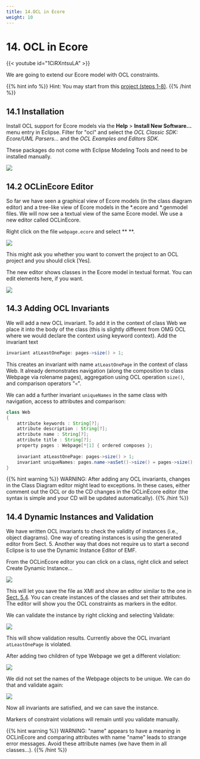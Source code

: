```yaml
---
title: 14.OCL in Ecore
weight: 10
---
```



# 14. OCL in Ecore

{{< youtube id="1CiRXntsuLA" >}}


We are going to extend our Ecore model with OCL constraints.

{{% hint info %}}
Hint: You may start from this [project (steps 1-8)](https://github.com/se-buw/emf-tutorial-part1).
{{% /hint %}}

## 14.1 Installation

Install OCL support for Ecore models via the **Help** \> **Install New Software...​** menu entry in Eclipse. Filter for "ocl" and select the *OCL Classic SDK: Ecore/UML Parsers...* and the *OCL Examples and Editors SDK*.

These packages do not come with Eclipse Modeling Tools and need to be installed manually.

![](/gse/img/image47.png)

## 14.2 OCLinEcore Editor

So far we have seen a graphical view of Ecore models (in the class diagram editor) and a tree-like view of Ecore models in the \*.ecore and \*.genmodel files. We will now see a textual view of the same Ecore model. We use a new editor called OCLinEcore.

Right click on the file ``webpage.ecore`` and select ** **.

![](/gse/img/image48.png)

This might ask you whether you want to convert the project to an OCL project and you should click \[Yes\].

The new editor shows classes in the Ecore model in textual format. You can edit elements here, if you want.

![](/gse/img/image49.png)

## 14.3 Adding OCL Invariants

We will add a new OCL invariant. To add it in the context of class Web we place it into the body of the class (this is slightly different from OMG OCL where we would declare the context using keyword context). Add the invariant text

```java
invariant atLeastOnePage: pages->size() > 1;
```	


This creates an invariant with name ``atLeastOnePage`` in the context of class Web. It already demonstrates navigation (along the composition to class Webpage via rolename pages), aggregation using OCL operation ``size()``, and comparison operators "``<``".

We can add a further invariant ``uniqueNames`` in the same class with navigation, access to attributes and comparison:

```java	
class Web
{
    attribute keywords : String[?];
    attribute description : String[?];
    attribute name : String[?];
    attribute title : String[?];
    property pages : Webpage[*|1] { ordered composes };
    
    invariant atLeastOnePage: pages->size() > 1;
    invariant uniqueNames: pages.name->asSet()->size() = pages->size();
}
```

{{% hint warning %}}
WARNING: After adding any OCL invariants, changes in the Class Diagram editor might lead to exceptions. In these cases, either comment out the OCL or do the CD changes in the OCLinEcore editor (the syntax is simple and your CD will be updated automatically).
{{% /hint %}}

## 14.4 Dynamic Instances and Validation

We have written OCL invariants to check the validity of instances (i.e., object diagrams). One way of creating instances is using the generated editor from Sect. 5. Another way that does not require us to start a second Eclipse is to use the Dynamic Instance Editor of EMF.

From the OCLinEcore editor you can click on a class, right click and select Create Dynamic Instance...

![](/gse/img/image50.png)

This will let you save the file as XMI and show an editor similar to the one in [Sect. 5.4](5.Create%20EMF%20Editor%20plug-ins.md#54-edit-your-model). You can create instances of the classes and set their attributes. The editor will show you the OCL constraints as markers in the editor.

We can validate the instance by right clicking and selecting Validate:

![](/gse/img/image51.png)

This will show validation results. Currently above the OCL invariant ``atLeastOnePage`` is violated.

After adding two children of type Webpage we get a different violation:

![](/gse/img/image52.png)

We did not set the names of the Webpage objects to be unique. We can do that and validate again:

![](/gse/img/image53.png)

Now all invariants are satisfied, and we can save the instance.

Markers of constraint violations will remain until you validate manually.

{{% hint warning %}}
WARNING: "name" appears to have a meaning in OCLinEcore and comparing attributes with name "name" leads to strange error messages. Avoid these attribute names (we have them in all classes...).
{{% /hint %}}
